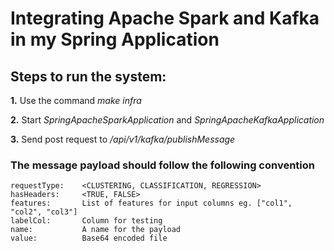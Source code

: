 # Integrating Apache Spark and Kafka in my Spring Application

## Steps to run the system:

**1.** Use the command _make infra_

**2.** Start _SpringApacheSparkApplication_ and _SpringApacheKafkaApplication_

**3.** Send post request to _/api/v1/kafka/publishMessage_




### The message payload should follow the following convention
```
requestType:    <CLUSTERING, CLASSIFICATION, REGRESSION>
hasHeaders:     <TRUE, FALSE>
features:       List of features for input columns eg. ["col1", "col2", "col3"]
labelCol:       Column for testing
name:           A name for the payload
value:          Base64 encoded file
```
